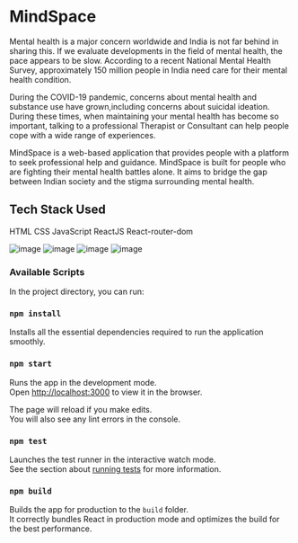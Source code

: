 # MindSpace

Mental health is a major concern worldwide and India is not far behind in sharing this. If we evaluate developments in the field of mental health, 
the pace appears to be slow. According to a recent National Mental Health Survey, approximately 150 million people in India need care for their mental
health condition.

During the COVID-19 pandemic, concerns about mental health and substance use have grown,including concerns about suicidal ideation. During these times, 
when maintaining your mental health has become so important, talking to a professional Therapist or Consultant can help people cope with a wide range of 
experiences.

MindSpace is a web-based application that provides people with a platform to seek professional help and guidance. MindSpace is built for people who are fighting their mental health battles alone. It aims to bridge
the gap between Indian society and the stigma surrounding mental health.

## Tech Stack Used
HTML
CSS
JavaScript
ReactJS
React-router-dom

![image](https://user-images.githubusercontent.com/56078582/143287103-f0dd23d3-0dd3-4b3d-9cf0-d3b416dc4471.png)
![image](https://user-images.githubusercontent.com/56078582/143288599-385d0271-0d24-45af-a088-67a10113955a.png)
![image](https://user-images.githubusercontent.com/56078582/143288696-6475701e-8a8d-4cb3-b603-a444107f7a9c.png)
![image](https://user-images.githubusercontent.com/56078582/143288903-6a1e5b75-884f-4de5-9f1a-afdcc1fb45b2.png)


### Available Scripts

In the project directory, you can run:
### `npm install`
Installs all the essential dependencies required to run the application smoothly.

### `npm start`

Runs the app in the development mode.\
Open [http://localhost:3000](http://localhost:3000) to view it in the browser.

The page will reload if you make edits.\
You will also see any lint errors in the console.

### `npm test`

Launches the test runner in the interactive watch mode.\
See the section about [running tests](https://facebook.github.io/create-react-app/docs/running-tests) for more information.

### `npm build`

Builds the app for production to the `build` folder.\
It correctly bundles React in production mode and optimizes the build for the best performance.

